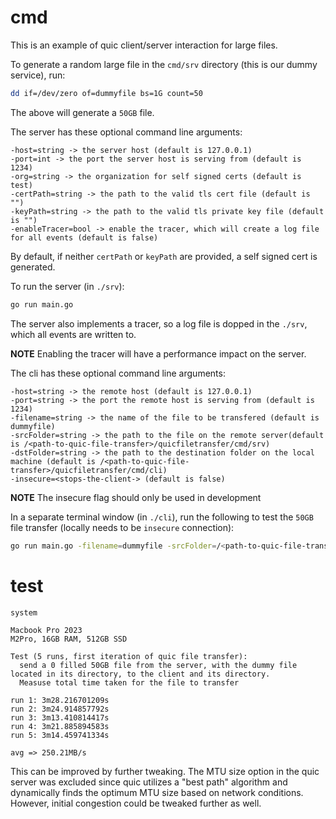 # cmd

This is an example of quic client/server interaction for large files. 

To generate a random large file in the `cmd/srv` directory (this is our dummy service), run:
```bash
dd if=/dev/zero of=dummyfile bs=1G count=50
```

The above will generate a `50GB` file.

The server has these optional command line arguments:
```
-host=string -> the server host (default is 127.0.0.1)
-port=int -> the port the server host is serving from (default is 1234)
-org=string -> the organization for self signed certs (default is test)
-certPath=string -> the path to the valid tls cert file (default is "")
-keyPath=string -> the path to the valid tls private key file (default is "")
-enableTracer=bool -> enable the tracer, which will create a log file for all events (default is false)
```

By default, if neither `certPath` or `keyPath` are provided, a self signed cert is generated.

To run the server (in `./srv`):
```bash
go run main.go
```

The server also implements a tracer, so a log file is dopped in the `./srv`, which all events are written to.

**NOTE** Enabling the tracer will have a performance impact on the server.

The cli has these optional command line arguments:
```
-host=string -> the remote host (default is 127.0.0.1)
-port=string -> the port the remote host is serving from (default is 1234)
-filename=string -> the name of the file to be transfered (default is dummyfile)
-srcFolder=string -> the path to the file on the remote server(default is /<path-to-quic-file-transfer>/quicfiletransfer/cmd/srv)
-dstFolder=string -> the path to the destination folder on the local machine (default is /<path-to-quic-file-transfer>/quicfiletransfer/cmd/cli)
-insecure=<stops-the-client-> (default is false)
```

**NOTE** The insecure flag should only be used in development

In a separate terminal window (in `./cli`), run the following to test the `50GB` file transfer (locally needs to be `insecure` connection):
```bash
go run main.go -filename=dummyfile -srcFolder=/<path-to-quic-file-transfer>/quicfiletransfer/cmd/srv -dstFolder=/<path-to-quic-file-transfer>/quicfiletransfer/cmd/cli insecure=true
```


# test

`system`
```
Macbook Pro 2023
M2Pro, 16GB RAM, 512GB SSD
```

```
Test (5 runs, first iteration of quic file transfer):
  send a 0 filled 50GB file from the server, with the dummy file located in its directory, to the client and its directory.
  Measuse total time taken for the file to transfer

run 1: 3m28.216701209s
run 2: 3m24.914857792s
run 3: 3m13.410814417s
run 4: 3m21.885894583s
run 5: 3m14.459741334s

avg => 250.21MB/s
```

This can be improved by further tweaking. The MTU size option in the quic server was excluded since quic utilizes a "best path" algorithm and dynamically finds the optimum MTU size based on network conditions. However, initial congestion could be tweaked further as well.